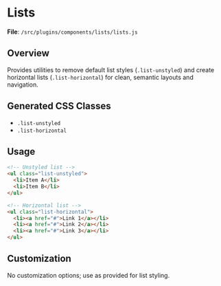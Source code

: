 # Lists

**File**: `/src/plugins/components/lists/lists.js`

## Overview
Provides utilities to remove default list styles (`.list-unstyled`) and create horizontal lists (`.list-horizontal`) for clean, semantic layouts and navigation.

## Generated CSS Classes
- `.list-unstyled`
- `.list-horizontal`

## Usage
```html
<!-- Unstyled list -->
<ul class="list-unstyled">
  <li>Item A</li>
  <li>Item B</li>
</ul>

<!-- Horizontal list -->
<ul class="list-horizontal">
  <li><a href="#">Link 1</a></li>
  <li><a href="#">Link 2</a></li>
  <li><a href="#">Link 3</a></li>
</ul>
```

## Customization
No customization options; use as provided for list styling.
